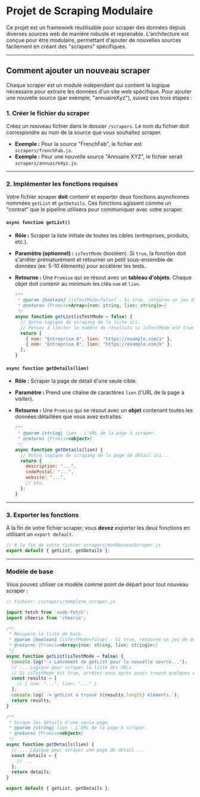 # Projet de Scraping Modulaire

Ce projet est un framework réutilisable pour scraper des données depuis diverses sources web de manière robuste et reprenable. L'architecture est conçue pour être modulaire, permettant d'ajouter de nouvelles sources facilement en créant des "scrapers" spécifiques.

---

## Comment ajouter un nouveau scraper

Chaque scraper est un module indépendant qui contient la logique nécessaire pour extraire les données d'un site web spécifique. Pour ajouter une nouvelle source (par exemple, "annuaireXyz"), suivez ces trois étapes :

### 1. Créer le fichier du scraper

Créez un nouveau fichier dans le dossier `/scrapers`. Le nom du fichier doit correspondre au nom de la source que vous souhaitez scraper.

-   **Exemple :** Pour la source "FrenchFab", le fichier est `scrapers/frenchFab.js`.
-   **Exemple :** Pour une nouvelle source "Annuaire XYZ", le fichier serait `scrapers/annuaireXyz.js`.

---

### 2. Implémenter les fonctions requises

Votre fichier scraper **doit** contenir et exporter deux fonctions asynchrones nommées `getList` et `getDetails`. Ces fonctions agissent comme un "contrat" que le pipeline utilisera pour communiquer avec votre scraper.

#### `async function getList()`

-   **Rôle :** Scraper la liste initiale de toutes les cibles (entreprises, produits, etc.).
-   **Paramètre (optionnel) :** `isTestMode` (booléen). Si `true`, la fonction doit s'arrêter prématurément et retourner un petit sous-ensemble de données (ex: 5-10 éléments) pour accélérer les tests.
-   **Retourne :** Une `Promise` qui se résout avec un **tableau d'objets**. Chaque objet doit contenir au minimum les clés `nom` et `lien`.

    ```javascript
    /**
     * @param {boolean} [isTestMode=false] - Si true, retourne un jeu de données limité.
     * @returns {Promise<Array<{nom: string, lien: string}>>}
     */
    async function getList(isTestMode = false) {
      // Votre logique de scraping de la liste ici.
      // Pensez à limiter le nombre de résultats si isTestMode est true.
      return [
        { nom: "Entreprise A", lien: "https://example.com/a" },
        { nom: "Entreprise B", lien: "https://example.com/b" },
      ];
    }
    ```

#### `async function getDetails(lien)`

-   **Rôle :** Scraper la page de détail d'une seule cible.
-   **Paramètre :** Prend une chaîne de caractères `lien` (l'URL de la page à visiter).
-   **Retourne :** Une `Promise` qui se résout avec un **objet** contenant toutes les données détaillées que vous avez extraites.

    ```javascript
    /**
     * @param {string} lien - L'URL de la page à scraper.
     * @returns {Promise<object>}
     */
    async function getDetails(lien) {
      // Votre logique de scraping de la page de détail ici...
      return {
        description: "...",
        codePostal: "...",
        website: "...",
        // etc.
      };
    }
    ```

---

### 3. Exporter les fonctions

À la fin de votre fichier scraper, vous **devez** exporter les deux fonctions en utilisant un `export default`.

```javascript
// A la fin de votre fichier scrapers/monNouveauScraper.js
export default { getList, getDetails };
```

---

### Modèle de base

Vous pouvez utiliser ce modèle comme point de départ pour tout nouveau scraper :

```javascript
// Fichier: /scrapers/template_scraper.js

import fetch from 'node-fetch';
import cheerio from 'cheerio';

/**
 * Récupère la liste de base.
 * @param {boolean} [isTestMode=false] - Si true, retourne un jeu de données limité.
 * @returns {Promise<Array<{nom: string, lien: string}>>}
 */
async function getList(isTestMode = false) {
  console.log("-> Lancement de getList pour la nouvelle source...");
  // ... Logique pour scraper la liste des URLs.
  // Si isTestMode est true, arrêtez-vous après avoir trouvé quelques éléments.
  const results = [
    // { nom: "...", lien: "..." }
  ];
  console.log(`-> getList a trouvé ${results.length} éléments.`);
  return results;
}

/**
 * Scrape les détails d'une seule page.
 * @param {string} lien - L'URL de la page à scraper.
 * @returns {Promise<object>}
 */
async function getDetails(lien) {
  // ... Logique pour scraper une page de détail ...
  const details = {
    // ...
  };
  return details;
}

export default { getList, getDetails };
```